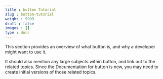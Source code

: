 ```yaml
---
title : button Tutorial
slug : button-tutorial
weight : 9999
draft : false
images : []
type : docs
---
```


This section provides an overview of what button is, and why a developer might want to use it.

It should also mention any large subjects within button, and link out to the related topics.  Since the Documentation for button is new, you may need to create initial versions of those related topics.

